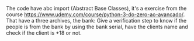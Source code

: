 The code have abc import (Abstract Base Classes), it's a exercise from the course https://www.udemy.com/course/python-3-do-zero-ao-avancado/. That have a three archives, the bank: Give a verification step to know if the people is from the bank by using the bank serial, have the clients name and check if the client is +18 or not.
